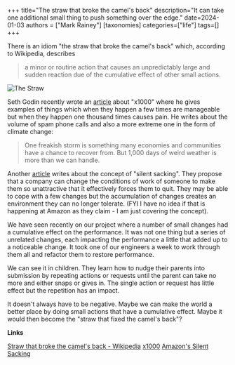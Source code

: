 +++
title="The straw that broke the camel's back"
description="It can take one additional small thing to push something over the edge."
date=2024-01-03
authors = ["Mark Rainey"]
[taxonomies]
categories=["life"]
tags=[]
+++

There is an idiom "the straw that broke the camel's back" which, according to Wikipedia, describes 

> a minor or routine action that causes an unpredictably large and sudden reaction due of the cumulative effect of other small actions.

<!-- more -->

<img src="/posts/TheStraw.png" title="The Straw" class="mid-image"></img>

Seth Godin recently wrote an [article](https://seths.blog/2023/12/x1000) about "x1000" where he gives examples of things which when they happen a few times are manageable but when they happen one thousand times causes pain. He writes about the volume of spam phone calls and also a more extreme one in the form of climate change:

> One freakish storm is something many economies and communities have a chance to recover from. But 1,000 days of weird weather is more than we can handle.

Another [article](https://justingarrison.com/blog/2023-12-30-amazons-silent-sacking) writes about the concept of "silent sacking". They propose that a company can change the conditions of work of someone to make them so unattractive that it effectively forces them to quit. They may be able to cope with a few changes but the accumulation of changes creates an environment they can no longer tolerate. (FYI I have no idea if that is happening at Amazon as they claim - I am just covering the concept).

We have seen recently on our project where a number of small changes had a cumulative effect on the performance. It was not one thing but a series of unrelated changes, each impacting the performance a little that added up to a noticeable change. It took one of our engineers a week to work through them all and refactor them to restore performance.

We can see it in children. They learn how to nudge their parents into submission by repeating actions or requests until the parent can take no more and either snaps or gives in. The single action or request has little effect but the repetition has an impact.

It doesn't always have to be negative. Maybe we can make the world a better place by doing small actions that have a cumulative effect. Maybe it would then become the "straw that fixed the camel's back"?

__Links__

[Straw that broke the camel's back - Wikipedia](https://en.wikipedia.org/wiki/Straw_that_broke_the_camel%27s_back)
[x1000](https://seths.blog/2023/12/x1000)
[Amazon's Silent Sacking](https://justingarrison.com/blog/2023-12-30-amazons-silent-sacking)